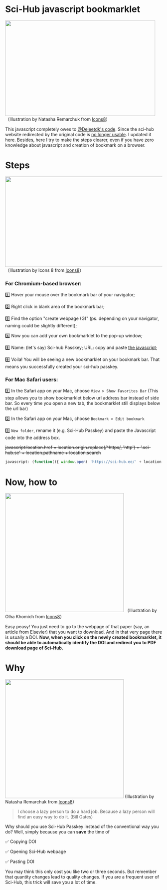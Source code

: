 # Sci-Hub javascript bookmarklet
<a href="https://sm.ms/image/kKwFNht7mesITnj" target="_blank"><img src="https://i.loli.net/2020/09/23/kKwFNht7mesITnj.png" width="481" height="305" /></a>
（Illustration by Natasha Remarchuk from <a href="https://icons8.com/">Icons8</a>）

This javascript completely owes to [@Deleetdk's code](https://github.com/Deleetdk/scihub_doi_bookmarklet/blob/master/code.js). Since the sci-hub website redirected by the original code is [no longer usable](https://twitter.com/Sci_Hub/status/1308407854559358979?s=20). I updated it here. Besides, here I try to make the steps clearer, even if you have zero knowledge about javascript and creation of bookmark on a browser.

# Steps
<a href="https://sm.ms/image/NWEcBUMZXTdSaKY" target="_blank"><img src="https://i.loli.net/2020/09/23/NWEcBUMZXTdSaKY.png" width="522" height="289" /></a>
（Illustration by Icons 8 from <a href="https://icons8.com/">Icons8</a>）

### For Chromium-based browser:

1️⃣ Hover your mouse over the bookmark bar of your navigator;

2️⃣ Right click in blank area of the bookmark bar;

3️⃣ Find the option "create webpage (G)" (ps. depending on your navigator, naming could be slightly different);

4️⃣ Now you can add your own bookmarklet to the pop-up window;

5️⃣ Name: (let's say) Sci-hub Passkey; URL: copy and paste [the javascript](https://github.com/ygjose/Sci_hub-javascript-bookmarklet/blob/master/Sci-hub%20Passkey.js);

6️⃣ Voila! You will be seeing a new bookmarklet on your bookmark bar. That means you successfully created your sci-hub passkey.

### For Mac Safari users:

1️⃣ In the Safari app on your Mac, choose `View > Show Favorites Bar` (This step allows you to show bookmarklet below url address bar instead of side bar. So every time you open a new tab, the bookmarklet still displays below the url bar)

2️⃣ In the Safari app on your Mac, choose `Bookmark > Edit bookmark`

3️⃣ `New folder`, rename it (e.g. Sci-Hub Passkey) and paste the Javascript code into the address box.

~~javascript:location.href = location.origin.replace(/^https/, 'http') + '.sci-hub.se' + location.pathname + location.search~~

```javascript
javascript: (function(){ window.open( 'https://sci-hub.ee/' + location.href,'_blank')})();
```

# Now, how to
<a href="https://sm.ms/image/1JTOCv2MZbP5Yuk" target="_blank"><img src="https://i.loli.net/2020/09/23/1JTOCv2MZbP5Yuk.png" width="380" height="380" /></a>
（Illustration by Olha Khomich from <a href="https://icons8.com/">Icons8</a>）

Easy peasy! You just need to go to the webpage of that paper (say, an article from Elsevier) that you want to download. And in that very page there is usually a DOI. **Now, when you click on the newly created bookmarklet, it should be able to automatically identify the DOI and redirect you to PDF download page of Sci-Hub.**

# Why
<a href="https://sm.ms/image/VNeD57YMnBQCgpG" target="_blank"><img src="https://i.loli.net/2020/09/23/VNeD57YMnBQCgpG.png" width="380" height="380" /></a>
(Illustration by Natasha Remarchuk from <a href="https://icons8.com/">Icons8</a>)
> I choose a lazy person to do a hard job. Because a lazy person will find an easy way to do it. (Bill Gates)

Why should you use Sci-Hub Passkey instead of the conventional way you do?
Well, simply because you can **save** the time of 

✅ Copying DOI

✅ Opening Sci-Hub webpage

✅ Pasting DOI

You may think this only cost you like two or three seconds. But remember that quantity changes lead to quality changes. If you are a frequent user of Sci-Hub, this trick will save you a lot of time.
